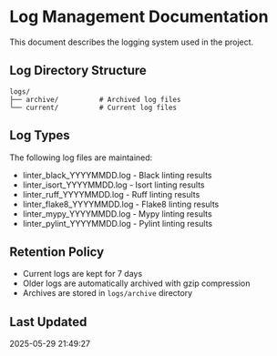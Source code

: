 # Log Management Documentation

This document describes the logging system used in the project.

## Log Directory Structure

```
logs/
├── archive/          # Archived log files
└── current/          # Current log files
```

## Log Types

The following log files are maintained:

- linter_black_YYYYMMDD.log - Black linting results
- linter_isort_YYYYMMDD.log - Isort linting results
- linter_ruff_YYYYMMDD.log - Ruff linting results
- linter_flake8_YYYYMMDD.log - Flake8 linting results
- linter_mypy_YYYYMMDD.log - Mypy linting results
- linter_pylint_YYYYMMDD.log - Pylint linting results

## Retention Policy

- Current logs are kept for 7 days
- Older logs are automatically archived with gzip compression
- Archives are stored in `logs/archive` directory

## Last Updated
2025-05-29 21:49:27
